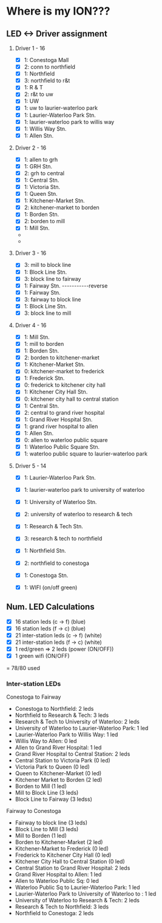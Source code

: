 # Where is my ION???

## LED <-> Driver assignment

1. Driver 1 - 16
    + [x] 1: Conestoga Mall
    + [x] 2: conn to northfield
    + [x] 1: Northfield
    + [x] 3: northfield to r&t
    + [x] 1: R & T
    + [x] 2: r&t to uw
    + [x] 1: UW
    + [x] 1: uw to laurier-waterloo park
    + [x] 1: Laurier-Waterloo Park Stn.
    + [x] 1: laurier-waterloo park to willis way
    + [x] 1: Willis Way Stn.
    + [x] 1: Allen Stn.

2. Driver 2 - 16
    + [x] 1: allen to grh
    + [x] 1: GRH Stn.
    + [x] 2: grh to central
    + [x] 1: Central Stn.
    + [x] 1: Victoria Stn.
    + [x] 1: Queen Stn.
    + [x] 1: Kitchener-Market Stn.
    + [x] 2: kitchener-market to borden
    + [x] 1: Borden Stn.
    + [x] 2: borden to mill
    + [x] 1: Mill Stn.
    + 
    +

3. Driver 3 - 16
    + [x] 3: mill to block line
    + [x] 1: Block Line Stn.
    + [x] 3: block line to fairway
    + [x] 1: Fairway Stn.
-----------reverse
    + [x] 1: Fairway Stn.
    + [x] 3: fairway to block line
    + [x] 1: Block Line Stn.
    + [x] 3: block line to mill

4. Driver 4 - 16
    + [x] 1: Mill Stn.
    + [x] 1: mill to borden
    + [x] 1: Borden Stn.
    + [x] 2: borden to kitchener-market
    + [x] 1: Kitchener-Market Stn.
    + [x] 0: kitchener-market to frederick
    + [x] 1: Frederick Stn.
    + [x] 0: frederick to kitchener city hall
    + [x] 1: Kitchener City Hall Stn.
    + [x] 0: kitchener city hall to central station
    + [x] 1: Central Stn.
    + [x] 2: central to grand river hospital
    + [x] 1: Grand River Hospital Stn.
    + [x] 1: grand river hospital to allen
    + [x] 1: Allen Stn.
    + [x] 0: allen to waterloo public square
    + [x] 1: Waterloo Public Square Stn.
    + [x] 1: waterloo public square to laurier-waterloo park

5. Driver 5 - 14
    + [x] 1: Laurier-Waterloo Park Stn.
    + [x] 1: laurier-waterloo park to university of waterloo
    + [x] 1: University of Waterloo Stn.
    + [x] 2: university of waterloo to research & tech
    + [x] 1: Research & Tech Stn.
    + [x] 3: research & tech to northfield
    + [x] 1: Northfield Stn.
    + [x] 2: northfield to conestoga
    + [x] 1: Conestoga Stn.
    + [x] 1: WIFI (on/off green)
    
    
## Num. LED Calculations

- [x] 16 station leds (c -> f) (blue)
- [x] 16 station leds (f -> c) (blue)
- [x] 21 inter-station leds (c -> f) (white)
- [x] 21 inter-station leds (f -> c) (white)
- [x] 1 red/green => 2 leds (power (ON/OFF))
- [x] 1 green wifi (ON/OFF)

= 78/80 used

### Inter-station LEDs

Conestoga to Fairway
- Conestoga to Northfield: 2 leds
- Northfield to Research & Tech: 3 leds
- Research & Tech to University of Waterloo: 2 leds
- University of Waterloo to Laurier-Waterloo Park: 1 led
- Laurier-Waterloo Park to Willis Way: 1 led
- Willis Way to Allen: 0 led
- Allen to Grand River Hospital: 1 led
- Grand River Hospital to Central Station: 2 leds
- Central Station to Victoria Park (0 led)
- Victoria Park to Queen (0 led)
- Queen to Kitchener-Market (0 led)
- Kitchener Market to Borden (2 led)
- Borden to Mill (1 led)
- Mill to Block Line (3 leds)
- Block Line to Fairway (3 ledss)

Fairway to Conestoga
- Fairway to block line (3 leds)
- Block Line to Mill (3 leds)
- Mill to Borden (1 led)
- Borden to Kitchener-Market (2 led)
- Kitchener-Market to Frederick (0 led)
- Frederick to Kitchener City Hall (0 led)
- Kitchener City Hall to Central Station (0 led)
- Central Station to Grand River Hospital:  2 leds
- Grand River Hospital to Allen: 1 led
- Allen to Waterloo Public Sq: 0 led
- Waterloo Public Sq to Laurier-Waterloo Park: 1 led
- Laurier-Waterloo Park to University of Waterloo to : 1 led
- University of Waterloo to Research & Tech:  2 leds
- Research & Tech to Northfield: 3 leds
- Northfield to Conestoga:  2 leds
